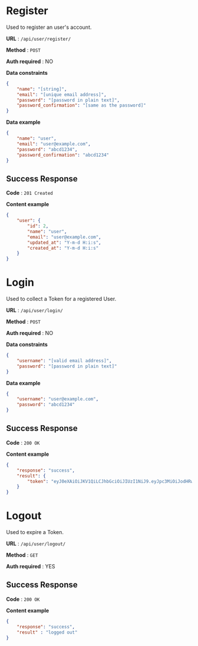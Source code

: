 # Register

Used to register an user's account.

**URL** : `/api/user/register/`

**Method** : `POST`

**Auth required** : NO

**Data constraints**

```json
{
    "name": "[string]",
    "email": "[unique email address]",
    "password": "[password in plain text]",
    "password_confirmation": "[same as the password]"
}
```

**Data example**

```json
{
    "name": "user",
    "email": "user@example.com",
    "password": "abcd1234",
    "password_confirmation": "abcd1234"
}
```

## Success Response

**Code** : `201 Created`

**Content example**

```json
{
    "user": {
        "id": 2,
        "name": "user",
        "email": "user@example.com",
        "updated_at": "Y-m-d H:i:s",
        "created_at": "Y-m-d H:i:s"        
    }
}
```

# Login

Used to collect a Token for a registered User.

**URL** : `/api/user/login/`

**Method** : `POST`

**Auth required** : NO

**Data constraints**

```json
{
    "username": "[valid email address]",
    "password": "[password in plain text]"
}
```

**Data example**

```json
{
    "username": "user@example.com",
    "password": "abcd1234"
}
```

## Success Response

**Code** : `200 OK`

**Content example**

```json
{
    "response": "success",
    "result": {
        "token": "eyJ0eXAiOiJKV1QiLCJhbGciOiJIUzI1NiJ9.eyJpc3MiOiJodHRwOlwvXC8xMjcuMC4wLjE6ODAwMlwvYXBpXC91c2VyXC9sb2dpbiIsImlhdCI6MTUyOTY2OTA1OCwiZXhwIjoxNTI5NjcyNjU4LCJuYmYiOjE1Mjk2NjkwNTgsImp0aSI6IkFtcm5rZDJ0MVRSVnF3UGwiLCJzdWIiOjIsInBydiI6Ijg3ZTBhZjFlZjlmZDE1ODEyZmRlYzk3MTUzYTE0ZTBiMDQ3NTQ2YWEiLCJ1c2VyIjp7ImlkIjoyfX0.d9HaKkMGfh7xbu7tRgV7_zzvGiNUfsGPP1lQEj6sSpI"
    }
}
```

# Logout

Used to expire a Token.

**URL** : `/api/user/logout/`

**Method** : `GET`

**Auth required** : YES


## Success Response

**Code** : `200 OK`

**Content example**

```json
{
    "response": "success",
    "result" : "logged out"
}
```